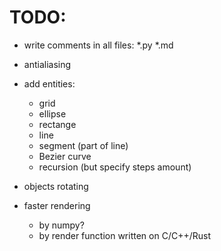 # TODO:

- write comments in all files: *.py *.md

- antialiasing

- add entities:
  - grid
  - ellipse
  - rectange
  - line
  - segment (part of line)
  - Bezier curve
  - recursion (but specify steps amount)

- objects rotating

- faster rendering
  - by numpy?
  - by render function written on C/C++/Rust










